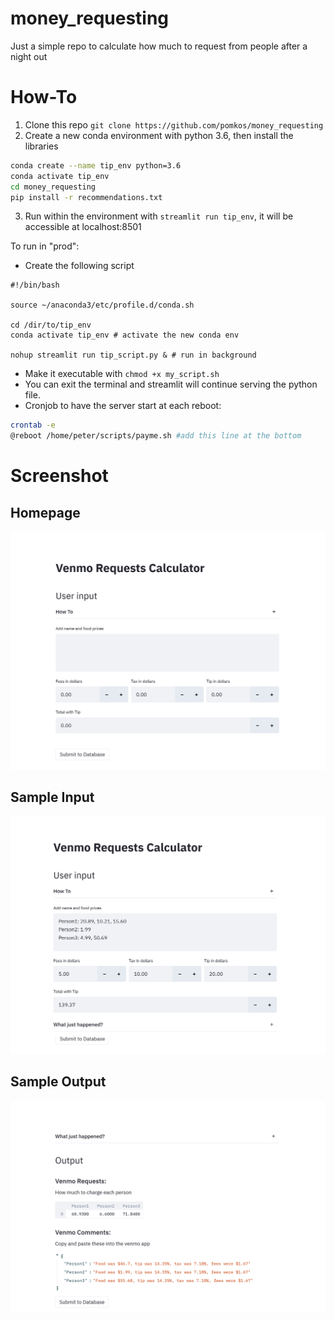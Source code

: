# money_requesting
Just a simple repo to calculate how much to request from people after a night out

# How-To

1. Clone this repo `git clone https://github.com/pomkos/money_requesting`
2. Create a new conda environment with python 3.6, then install the libraries
  ```bash
  conda create --name tip_env python=3.6
  conda activate tip_env
  cd money_requesting
  pip install -r recommendations.txt
  ```
3. Run within the environment with `streamlit run tip_env`, it will be accessible at localhost:8501

To run in "prod":

* Create the following script
```
#!/bin/bash

source ~/anaconda3/etc/profile.d/conda.sh

cd /dir/to/tip_env
conda activate tip_env # activate the new conda env

nohup streamlit run tip_script.py & # run in background
```
* Make it executable with `chmod +x my_script.sh`
* You can exit the terminal and streamlit will continue serving the python file. 
* Cronjob to have the server start at each reboot:
```bash
crontab -e
@reboot /home/peter/scripts/payme.sh #add this line at the bottom
```

# Screenshot

## Homepage
![](images/initial_page.png?raw=true)

## Sample Input
![](images/sample_input.png?raw=true)

## Sample Output
![](images/sample_output.png?raw=true)
